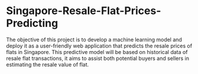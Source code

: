 # Singapore-Resale-Flat-Prices-Predicting
The objective of this project is to develop a machine learning model and deploy it as a user-friendly web application that predicts the resale prices of flats in Singapore. This predictive model will be based on historical data of resale flat transactions, it aims to assist both potential buyers and sellers in estimating the resale value of flat.
